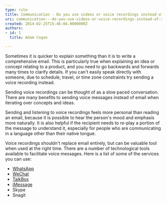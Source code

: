 ```yaml
---
type: rule
title: Communication - Do you use videos or voice recordings instead of sending long emails?
uri: communication---do-you-use-videos-or-voice-recordings-instead-of-sending-long-emails
created: 2014-02-25T15:46:04.0000000Z
authors:
- id: 1
  title: Adam Cogan

---
```




<span class='intro'> ​​Sometimes it is quicker to explain something than it is to write a comprehensive email. This is particularly true when explaining an idea or concept relating to a product, and you need to go backwards and forwards many times to clarify details. If you can't easily speak directly with someone, due to schedule, travel, or time zone constraints try sending a voice recording&#160;instead. </span>

<p>​Sending voice recordings&#160;can be thought of as a slow paced conversation. There are many benefits to sending voice messages instead of email when iterating over concepts and ideas.</p><p>Sending and listening to voice recordings&#160;feels more personal than reading an email, because it is possible to hear the person'​s mood and emphasis more naturally.&#160;It is also helpful if the recipient needs to re-play a portion of the message to understand it, especially for people who are communicating in a language other than their native tongue.</p><p>Voice recordings&#160;shouldn't replace email entirely,​ but can be valuable tool when used at the right time. There are a number of technological tools available to facilitate voice messages. Here is a list of some of the services you can use&#58;</p><ul><li>
      <a href="http&#58;//www.whatsapp.com/">WhatsApp</a>&#160;</li><li>
      <a href="http&#58;//www.wechat.com/">WeChat</a>&#160;</li><li>
      <a href="http&#58;//talkboxapp.com/">TalkBox</a>&#160;</li><li><a href="http&#58;//www.imore.com/how-send-voice-note-your-iphone-imessage-or-sms">iMessage​​</a></li><li>Skype</li><li>Snagit</li></ul>


